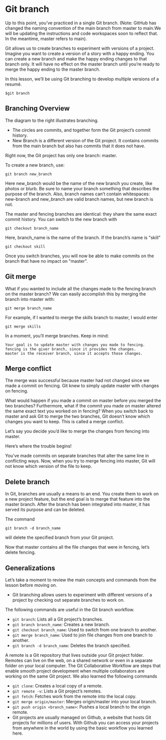 # Git branch #

Up to this point, you’ve practiced in a single Git branch. (Note: GitHub has changed the naming convention of the main branch from master to main.We will be updating the instructions and code workspaces soon to reflect that. In the meantime, master refers to main).

Git allows us to create branches to experiment with versions of a project. Imagine you want to create a version of a story with a happy ending. You can create a new branch and make the happy ending changes to that branch only. It will have no effect on the master branch until you’re ready to merge the happy ending to the master branch.

In this lesson, we’ll be using Git branching to develop multiple versions of a resumé. 

  `$git branch`

## Branching Overview ##

The diagram to the right illustrates branching.

   + The circles are commits, and together form the Git project’s commit history.
   + New Branch is a different version of the Git project. It contains commits from the main branch but also has commits that it does not have.

Right now, the Git project has only one branch: master.

To create a new branch, use:

 `git branch new_branch`

Here new_branch would be the name of the new branch you create, like photos or blurb. Be sure to name your branch something that describes the purpose of the branch. Also, branch names can’t contain whitespaces: new-branch and new_branch are valid branch names, but new branch is not.

The master and fencing branches are identical: they share the same exact commit history. You can switch to the new branch with

  `git checkout branch_name`

Here, branch_name is the name of the branch. If the branch’s name is "skill"

  `git checkout skill`

Once you switch branches, you will now be able to make commits on the branch that have no impact on "master". 

## Git merge ##

What if you wanted to include all the changes made to the fencing branch on the master branch? We can easily accomplish this by merging the branch into master with:

   `git merge branch_name `

For example, if I wanted to merge the skills branch to master, I would enter

   `git merge skills `

In a moment, you’ll merge branches. Keep in mind:

    Your goal is to update master with changes you made to fencing.
    fencing is the giver branch, since it provides the changes.
    master is the receiver branch, since it accepts those changes.

## Merge conflict ##

The merge was successful because master had not changed since we made a commit on fencing. Git knew to simply update master with changes on fencing.

What would happen if you made a commit on master before you merged the two branches? Furthermore, what if the commit you made on master altered the same exact text you worked on in fencing? 
When you switch back to master and ask Git to merge the two branches, Git doesn’t know which changes you want to keep. 
This is called a merge conflict.

Let’s say you decide you’d like to merge the changes from fencing into master.

Here’s where the trouble begins!

You’ve made commits on separate branches that alter the same line in conflicting ways. 
Now, when you try to merge fencing into master, Git will not know which version of the file to keep.

## Delete branch ##

In Git, branches are usually a means to an end. 
You create them to work on a new project feature, but the end goal is to merge that feature into the master branch. 
After the branch has been integrated into master, it has served its purpose and can be deleted.

The command

   `git branch -d branch_name `

will delete the specified branch from your Git project.

Now that master contains all the file changes that were in fencing, let’s delete fencing.

## Generalizations ##

Let’s take a moment to review the main concepts and commands from the lesson before moving on.

  + Git branching allows users to experiment with different versions of a project by checking out separate branches to work on.

The following commands are useful in the Git branch workflow.

  + `git branch`: Lists all a Git project’s branches.
  + `git branch branch_name`: Creates a new branch.
  + `git checkout branch_name`: Used to switch from one branch to another.
  + `git merge branch_name`: Used to join file changes from one branch to another.
  + `git branch -d branch_name`: Deletes the branch specified.

A remote is a Git repository that lives outside your Git project folder. Remotes can live on the web, on a shared network or even in a separate folder on your local computer.
The Git Collaborative Workflow are steps that enable smooth project development when multiple collaborators are working on the same Git project.
We also learned the following commands

  + `git clone`: Creates a local copy of a remote.
  + `git remote -v`: Lists a Git project’s remotes.
  + `git fetch`: Fetches work from the remote into the local copy.  
  + `git merge origin/master`: Merges origin/master into your local branch.
  + `git push origin <branch_name>`: Pushes a local branch to the origin remote.
  + Git projects are usually managed on Github, a website that hosts Git projects for millions of users. With Github you can access your projects from anywhere in the world by using the basic workflow you learned here.
